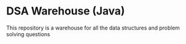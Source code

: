# DSA Warehouse (Java)

This repository is a warehouse for all the data structures and problem solving questions
